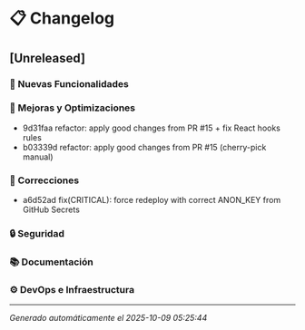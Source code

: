 # 📋 Changelog

## [Unreleased]

### 🚀 Nuevas Funcionalidades

### 🔧 Mejoras y Optimizaciones
- 9d31faa refactor: apply good changes from PR #15 + fix React hooks rules
- b03339d refactor: apply good changes from PR #15 (cherry-pick manual)

### 🐛 Correcciones
- a6d52ad fix(CRITICAL): force redeploy with correct ANON_KEY from GitHub Secrets

### 🔒 Seguridad

### 📚 Documentación

### ⚙️ DevOps e Infraestructura

---


*Generado automáticamente el 2025-10-09 05:25:44*
